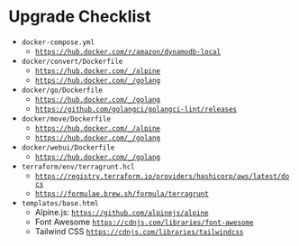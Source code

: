 # Upgrade Checklist

- `docker-compose.yml`
  - [`https://hub.docker.com/r/amazon/dynamodb-local`](https://hub.docker.com/r/amazon/dynamodb-local)
- `docker/convert/Dockerfile`
  - [`https://hub.docker.com/_/alpine`](https://hub.docker.com/_/alpine)
  - [`https://hub.docker.com/_/golang`](https://hub.docker.com/_/golang)
- `docker/go/Dockerfile`
  - [`https://hub.docker.com/_/golang`](https://hub.docker.com/_/golang)
  - [`https://github.com/golangci/golangci-lint/releases`](https://github.com/golangci/golangci-lint/releases)
- `docker/move/Dockerfile`
  - [`https://hub.docker.com/_/alpine`](https://hub.docker.com/_/alpine)
  - [`https://hub.docker.com/_/golang`](https://hub.docker.com/_/golang)
- `docker/webui/Dockerfile`
  - [`https://hub.docker.com/_/golang`](https://hub.docker.com/_/golang)
- `terraform/env/terragrunt.hcl`
  - [`https://registry.terraform.io/providers/hashicorp/aws/latest/docs`](https://registry.terraform.io/providers/hashicorp/aws/latest/docs)
  - [`https://formulae.brew.sh/formula/terragrunt`](https://formulae.brew.sh/formula/terragrunt)
- `templates/base.html`
  - Alpine.js: [`https://github.com/alpinejs/alpine`](https://github.com/alpinejs/alpine)
  - Font Awesome [`https://cdnjs.com/libraries/font-awesome`](https://cdnjs.com/libraries/font-awesome)
  - Tailwind CSS [`https://cdnjs.com/libraries/tailwindcss`](https://cdnjs.com/libraries/tailwindcss)
